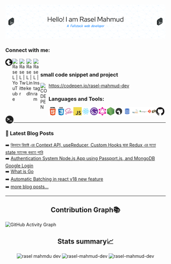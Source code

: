 ![](assets/github-header-image.png)


<!---
rasel-mahmud-dev/rasel-mahmud-dev is a ✨ special ✨ repository because its `README.md` (this file) appears on your GitHub profile.
You can click the Preview link to take a look at your changes.
--->

### Connect with me:

[<img align="left" alt="RaseL.com" width="22px" src="https://raw.githubusercontent.com/iconic/open-iconic/master/svg/globe.svg" />][website]
[<img align="left" alt="RaseL | YouTube" width="22px" src="https://cdn.jsdelivr.net/npm/simple-icons@v3/icons/youtube.svg" />][youtube]
[<img align="left" alt="RaseL | Twitter" width="22px" src="https://cdn.jsdelivr.net/npm/simple-icons@v3/icons/twitter.svg" />][twitter]
[<img align="left" alt="RaseL | LinkedIn" width="22px" src="https://cdn.jsdelivr.net/npm/simple-icons@v3/icons/linkedin.svg" />][linkedin]
[<img align="left" alt="RaseL | Instagram" width="22px" src="https://cdn.jsdelivr.net/npm/simple-icons@v3/icons/instagram.svg" />][instagram]

<br />

### small code snippet and project
https://codepen.io/rasel-mahmud-dev
[<img align="left" alt="CODEPEN" width="26px" src="https://cpwebassets.codepen.io/assets/favicon/apple-touch-icon-5ae1a0698dcc2402e9712f7d01ed509a57814f994c660df9f7a952f3060705ee.png" />][webdevplaylist]
<br />


### Languages and Tools:


[<img align="left" alt="HTML5" width="26px" src="https://raw.githubusercontent.com/github/explore/80688e429a7d4ef2fca1e82350fe8e3517d3494d/topics/html/html.png" />][webdevplaylist]
[<img align="left" alt="CSS3" width="26px" src="https://raw.githubusercontent.com/github/explore/80688e429a7d4ef2fca1e82350fe8e3517d3494d/topics/css/css.png" />][cssplaylist]
[<img align="left" alt="Sass" width="26px" src="https://raw.githubusercontent.com/github/explore/80688e429a7d4ef2fca1e82350fe8e3517d3494d/topics/sass/sass.png" />][cssplaylist]
[<img align="left" alt="JavaScript" width="26px" src="https://raw.githubusercontent.com/github/explore/80688e429a7d4ef2fca1e82350fe8e3517d3494d/topics/javascript/javascript.png" />][jsplaylist]
[<img align="left" alt="React" width="26px" src="https://raw.githubusercontent.com/github/explore/80688e429a7d4ef2fca1e82350fe8e3517d3494d/topics/react/react.png" />][reactplaylist]
[<img align="left" alt="Gatsby" width="26px" src="https://raw.githubusercontent.com/github/explore/e94815998e4e0713912fed477a1f346ec04c3da2/topics/gatsby/gatsby.png" />][webdevplaylist]
[<img align="left" alt="GraphQL" width="26px" src="https://raw.githubusercontent.com/github/explore/80688e429a7d4ef2fca1e82350fe8e3517d3494d/topics/graphql/graphql.png" />][webdevplaylist]
[<img align="left" alt="Node.js" width="26px" src="https://raw.githubusercontent.com/github/explore/80688e429a7d4ef2fca1e82350fe8e3517d3494d/topics/nodejs/nodejs.png" />][webdevplaylist]
[<img align="left" alt="Deno" width="26px" src="https://raw.githubusercontent.com/github/explore/361e2821e2dea67711cde99c9c40ed357061cf27/topics/deno/deno.png" />][webdevplaylist]
[<img align="left" alt="SQL" width="26px" src="https://raw.githubusercontent.com/github/explore/80688e429a7d4ef2fca1e82350fe8e3517d3494d/topics/sql/sql.png" />][webdevplaylist]
[<img align="left" alt="MySQL" width="26px" src="https://raw.githubusercontent.com/github/explore/80688e429a7d4ef2fca1e82350fe8e3517d3494d/topics/mysql/mysql.png" />][webdevplaylist]
[<img align="left" alt="MongoDB" width="26px" src="https://raw.githubusercontent.com/github/explore/80688e429a7d4ef2fca1e82350fe8e3517d3494d/topics/mongodb/mongodb.png" />][webdevplaylist]
[<img align="left" alt="Git" width="26px" src="https://raw.githubusercontent.com/github/explore/80688e429a7d4ef2fca1e82350fe8e3517d3494d/topics/git/git.png" />][webdevplaylist]
[<img align="left" alt="GitHub" width="26px" src="https://raw.githubusercontent.com/github/explore/78df643247d429f6cc873026c0622819ad797942/topics/github/github.png" />][webdevplaylist]
[<img align="left" alt="Terminal" width="26px" src="https://raw.githubusercontent.com/github/explore/80688e429a7d4ef2fca1e82350fe8e3517d3494d/topics/terminal/terminal.png" />][webdevplaylist]

<br />
<br />


---

### 📕 Latest Blog Posts

<!-- BLOG-POST-LIST:START -->
<!-- BLOG-POST-LIST:END -->


➡️ [কিভাবে রিয়াক্ট এর Context API, useReducer, Custom Hooks দ্বারা Redux এর মতো state ম্যানেজ করতে পারি](https://rasel-portfolio.vercel.app/blogs/%E0%A6%95%E0%A6%BF%E0%A6%AD%E0%A6%BE%E0%A6%AC%E0%A7%87-%E0%A6%B0%E0%A6%BF%E0%A7%9F%E0%A6%BE%E0%A6%95%E0%A7%8D%E0%A6%9F-%E0%A6%8F%E0%A6%B0-Context-API-useReducer-Custom-Hooks-%E0%A6%A6%E0%A7%8D%E0%A6%AC%E0%A6%BE%E0%A6%B0%E0%A6%BE-Redux-%E0%A6%8F%E0%A6%B0-%E0%A6%AE%E0%A6%A4%E0%A7%8B-state-%E0%A6%AE%E0%A7%8D%E0%A6%AF%E0%A6%BE%E0%A6%A8%E0%A7%87%E0%A6%9C-%E0%A6%95%E0%A6%B0%E0%A6%A4%E0%A7%87-%E0%A6%AA%E0%A6%BE%E0%A6%B0%E0%A6%BF)
<br />
➡️ [Authentication System Node.js App using Passport.js, and MongoDB Google Login](https://rasel-portfolio.vercel.app/blogs/authentication-system-nodejs-app-using-passportjs-and-mongodb-google-login)
<br />
➡️ [What is Go](https://javascript-refresh.vercel.app/golang/what-is-go)
<br />
➡️ [Automatic Batching in react v18 new feature](https://rasel-portfolio.vercel.app/blogs/react-automatic-batching-in-react-v18)
<br />
➡️ [more blog posts...](https://rasel-portfolio.vercel.app/blogs)

---

### <h2 align="center">Contribution Graph📚</h2>
![GitHub Activity Graph](https://activity-graph.herokuapp.com/graph?username=rasel-mahmud-dev&theme=dracula&hide_border=true)


### <h2 align="center">Stats summary📈</h2>

<p align="center">
 
 <img width="40%" src="https://github-readme-stats.vercel.app/api/top-langs?username=rasel-mahmud-dev&show_icons=true&theme=dracula&title_color=ff8000&text_color=ffffff&bg_color=6a6a6a&locale=en&layout=compact&hide_border=true" alt="rasel mahmdu dev" /> 

 <img width="48%" src="https://github-readme-stats.vercel.app/api?username=rasel-mahmud-dev&show_icons=true&theme=dracula&title_color=ff8000&text_color=ffffff&bg_color=6a6a6a&locale=en&hide_border=true" alt="rasel-mahmud-dev" />
<img width="48%" src="https://github-readme-streak-stats.herokuapp.com/?user=rasel-mahmud-dev&theme=highcontrast&hide_border=true" alt="rasel-mahmud-dev" />
</p>

</p>
 


<!-- This like variable -->
[profile_name]: "rasel-mahmud-dev"
[website]: https://rasel-portfolio.vercel.app
[course]: ""
[twitter]: https://twitter.com/rase-code-dev
[youtube]: https://youtube.com/rasel-code-dev
[instagram]: https://instagram.com/RaseL
[linkedin]: https://linkedin.com/in/rasel-code-dev
[webdevplaylist]: ""
[jsplaylist]: ""
[cssplaylist]: ""
[reactplaylist]: ""

